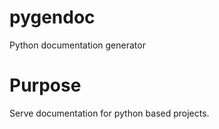 pygendoc
========

Python documentation generator

Purpose
===
Serve documentation for python based projects.
